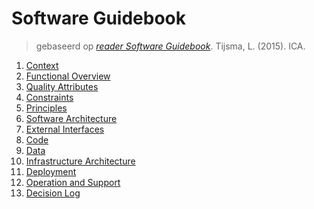 # Software Guidebook

> gebaseerd op _[reader Software Guidebook](reader-software-guidebook.pdf)_. Tijsma, L. (2015). ICA.

<!--
  note: overleg in het team en met de PO welke onderdelen wat gaan bevatten tijdens een sprint.
-->

1. [Context](1_context.md)
1. [Functional Overview](2_functional_overview.md)
1. [Quality Attributes](3_quality_attributes.md)
1. [Constraints](4_constraints.md)
1. [Principles](5_principles.md)
1. [Software Architecture](6_software_architecture.md)
1. [External Interfaces](7_external_interfaces.md)
1. [Code](8_code.md)
1. [Data](9_data.md)
1. [Infrastructure Architecture](10_infrastructure_architecture.md)
1. [Deployment](11_deployment.md)
1. [Operation and Support](12_operation_and_support.md)
1. [Decision Log](13_decision_log.md)
